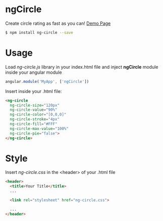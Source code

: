 # ngCircle

Create circle rating as fast as you can! <a href="" target="_blank">Demo Page</a>
```sh
$ npm install ng-circle --save
```

# Usage
Load *ng-circle.js* library in your index.html file and inject **ngCircle** module inside your angular module
```javascript
angular.module('MyApp', ['ngCircle'])
```

Insert inside your .html file:
```html
<ng-circle
  ng-circle-size="120px"
  ng-circle-value="90%"
  ng-circle-color="[0,0,0]"
  ng-circle-stroke="4px"
  ng-circle-fill="#FFF"
  ng-circle-max-value="100%"
  ng-circle-pie="false">
</ng-circle>
```

# Style
Insert *ng-circle.css* in the &lt;header&gt; of your .html file
```html
<header>
  <title>Your Title</title>
  ...

  <link rel="stylesheet" href="ng-circle.css">

  ...
</header>
```
